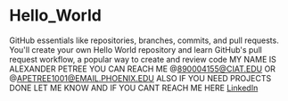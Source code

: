 # Hello_World 
GitHub essentials like repositories, branches, commits, and pull requests. You'll create your own Hello World repository and learn GitHub's pull request workflow, a popular way to create and review code
MY NAME IS ALEXANDER PETREE YOU CAN REACH ME @890004155@CIAT.EDU 
OR @APETREE1001@EMAIL.PHOENIX.EDU 
 ALSO IF YOU NEED PROJECTS DONE LET ME KNOW AND IF YOU CANT REACH ME HERE 
[LinkedIn](https://www.linkedin.com/in/alexanderpetree)
